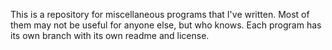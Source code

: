 This is a repository for miscellaneous programs that I've written. Most of them may not be useful for anyone else, but who knows. Each program has its own branch with its own readme and license.